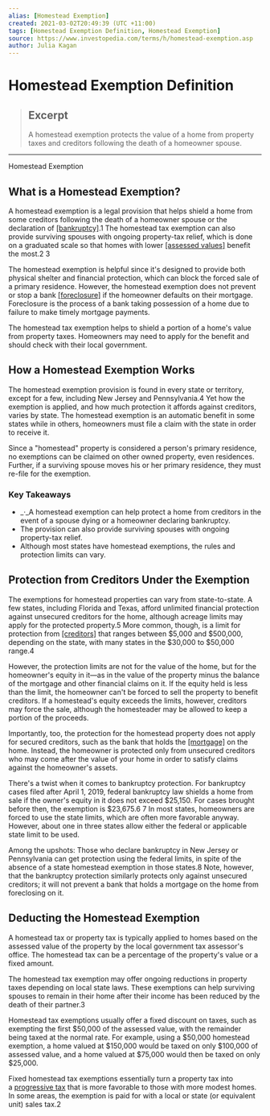 ```yaml
---
alias: [Homestead Exemption]
created: 2021-03-02T20:49:39 (UTC +11:00)
tags: [Homestead Exemption Definition, Homestead Exemption]
source: https://www.investopedia.com/terms/h/homestead-exemption.asp
author: Julia Kagan
---
```


# Homestead Exemption Definition

> ## Excerpt
> A homestead exemption protects the value of a home from property taxes and creditors following the death of a homeowner spouse.

---

Homestead Exemption
## What is a Homestead Exemption?

A homestead exemption is a legal provision that helps shield a home from some creditors following the death of a homeowner spouse or the declaration of [[bankruptcy]](https://www.investopedia.com/terms/b/bankruptcy.asp).1 The homestead tax exemption can also provide surviving spouses with ongoing property-tax relief, which is done on a graduated scale so that homes with lower [[assessed values]](https://www.investopedia.com/terms/a/assessedvalue.asp) benefit the most.2 3

The homestead exemption is helpful since it's designed to provide both physical shelter and financial protection, which can block the forced sale of a primary residence. However, the homestead exemption does not prevent or stop a bank [[foreclosure]](https://www.investopedia.com/terms/f/foreclosure.asp) if the homeowner defaults on their mortgage. Foreclosure is the process of a bank taking possession of a home due to failure to make timely mortgage payments.

The homestead tax exemption helps to shield a portion of a home's value from property taxes. Homeowners may need to apply for the benefit and should check with their local government.

## How a Homestead Exemption Works

The homestead exemption provision is found in every state or territory, except for a few, including New Jersey and Pennsylvania.4 Yet how the exemption is applied, and how much protection it affords against creditors, varies by state. The homestead exemption is an automatic benefit in some states while in others, homeowners must file a claim with the state in order to receive it.

Since a "homestead" property is considered a person's primary residence, no exemptions can be claimed on other owned property, even residences. Further, if a surviving spouse moves his or her primary residence, they must re-file for the exemption.

### Key Takeaways

-   _·_A homestead exemption can help protect a home from creditors in the event of a spouse dying or a homeowner declaring bankruptcy.
-   The provision can also provide surviving spouses with ongoing property-tax relief.
-   Although most states have homestead exemptions, the rules and protection limits can vary.

## Protection from Creditors Under the Exemption

The exemptions for homestead properties can vary from state-to-state. A few states, including Florida and Texas, afford unlimited financial protection against unsecured creditors for the home, although acreage limits may apply for the protected property.5 More common, though, is a limit for protection from [[creditors]](https://www.investopedia.com/articles/retirement/07/buildawall.asp) that ranges between $5,000 and $500,000, depending on the state, with many states in the $30,000 to $50,000 range.4

However, the protection limits are not for the value of the home, but for the homeowner's equity in it—as in the value of the property minus the balance of the mortgage and other financial claims on it. If the equity held is less than the limit, the homeowner can't be forced to sell the property to benefit creditors. If a homestead's equity exceeds the limits, however, creditors may force the sale, although the homesteader may be allowed to keep a portion of the proceeds.

Importantly, too, the protection for the homestead property does not apply for secured creditors, such as the bank that holds the [[mortgage]](https://www.investopedia.com/articles/pf/05/020705.asp) on the home. Instead, the homeowner is protected only from unsecured creditors who may come after the value of your home in order to satisfy claims against the homeowner's assets.

There's a twist when it comes to bankruptcy protection. For bankruptcy cases filed after April 1, 2019, federal bankruptcy law shields a home from sale if the owner's equity in it does not exceed $25,150. For cases brought before then, the exemption is $23,675.6 7 In most states, homeowners are forced to use the state limits, which are often more favorable anyway. However, about one in three states allow either the federal or applicable state limit to be used.

Among the upshots: Those who declare bankruptcy in New Jersey or Pennsylvania can get protection using the federal limits, in spite of the absence of a state homestead exemption in those states.8 Note, however, that the bankruptcy protection similarly protects only against unsecured creditors; it will not prevent a bank that holds a mortgage on the home from foreclosing on it.

## Deducting the Homestead Exemption

A homestead tax or property tax is typically applied to homes based on the assessed value of the property by the local government tax assessor's office. The homestead tax can be a percentage of the property's value or a fixed amount.

The homestead tax exemption may offer ongoing reductions in property taxes depending on local state laws. These exemptions can help surviving spouses to remain in their home after their income has been reduced by the death of their partner.3

Homestead tax exemptions usually offer a fixed discount on taxes, such as exempting the first $50,000 of the assessed value, with the remainder being taxed at the normal rate. For example, using a $50,000 homestead exemption, a home valued at $150,000 would be taxed on only $100,000 of assessed value, and a home valued at $75,000 would then be taxed on only $25,000.

Fixed homestead tax exemptions essentially turn a property tax into a [progressive tax](https://www.investopedia.com/terms/p/progressivetax.asp) that is more favorable to those with more modest homes. In some areas, the exemption is paid for with a local or state (or equivalent unit) sales tax.2
